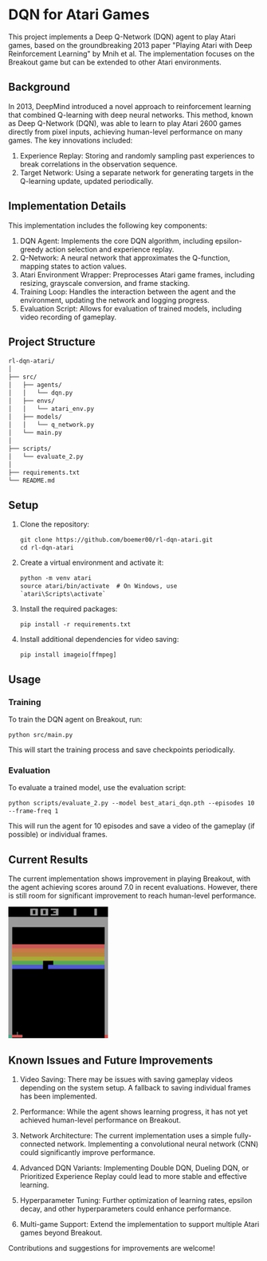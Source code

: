# DQN for Atari Games

This project implements a Deep Q-Network (DQN) agent to play Atari games, based on the groundbreaking 2013 paper "Playing Atari with Deep Reinforcement Learning" by Mnih et al. The implementation focuses on the Breakout game but can be extended to other Atari environments.

## Background

In 2013, DeepMind introduced a novel approach to reinforcement learning that combined Q-learning with deep neural networks. This method, known as Deep Q-Network (DQN), was able to learn to play Atari 2600 games directly from pixel inputs, achieving human-level performance on many games. The key innovations included:

1. Experience Replay: Storing and randomly sampling past experiences to break correlations in the observation sequence.
2. Target Network: Using a separate network for generating targets in the Q-learning update, updated periodically.

## Implementation Details

This implementation includes the following key components:

1. DQN Agent: Implements the core DQN algorithm, including epsilon-greedy action selection and experience replay.
2. Q-Network: A neural network that approximates the Q-function, mapping states to action values.
3. Atari Environment Wrapper: Preprocesses Atari game frames, including resizing, grayscale conversion, and frame stacking.
4. Training Loop: Handles the interaction between the agent and the environment, updating the network and logging progress.
5. Evaluation Script: Allows for evaluation of trained models, including video recording of gameplay.

## Project Structure

```
rl-dqn-atari/
│
├── src/
│   ├── agents/
│   │   └── dqn.py
│   ├── envs/
│   │   └── atari_env.py
│   ├── models/
│   │   └── q_network.py
│   └── main.py
│
├── scripts/
│   └── evaluate_2.py
│
├── requirements.txt
└── README.md
```

## Setup

1. Clone the repository:
   ```
   git clone https://github.com/boemer00/rl-dqn-atari.git
   cd rl-dqn-atari
   ```

2. Create a virtual environment and activate it:
   ```
   python -m venv atari
   source atari/bin/activate  # On Windows, use `atari\Scripts\activate`
   ```

3. Install the required packages:
   ```
   pip install -r requirements.txt
   ```

4. Install additional dependencies for video saving:
   ```
   pip install imageio[ffmpeg]
   ```

## Usage

### Training

To train the DQN agent on Breakout, run:

```
python src/main.py
```

This will start the training process and save checkpoints periodically.

### Evaluation

To evaluate a trained model, use the evaluation script:

```
python scripts/evaluate_2.py --model best_atari_dqn.pth --episodes 10 --frame-freq 1
```

This will run the agent for 10 episodes and save a video of the gameplay (if possible) or individual frames.

## Current Results

The current implementation shows improvement in playing Breakout, with the agent achieving scores around 7.0 in recent evaluations. However, there is still room for significant improvement to reach human-level performance.

<img src="atari_rl.png" width="200" alt="Screenshot of Breakout game results">

## Known Issues and Future Improvements

1. Video Saving: There may be issues with saving gameplay videos depending on the system setup. A fallback to saving individual frames has been implemented.

2. Performance: While the agent shows learning progress, it has not yet achieved human-level performance on Breakout.

3. Network Architecture: The current implementation uses a simple fully-connected network. Implementing a convolutional neural network (CNN) could significantly improve performance.

4. Advanced DQN Variants: Implementing Double DQN, Dueling DQN, or Prioritized Experience Replay could lead to more stable and effective learning.

5. Hyperparameter Tuning: Further optimization of learning rates, epsilon decay, and other hyperparameters could enhance performance.

6. Multi-game Support: Extend the implementation to support multiple Atari games beyond Breakout.

Contributions and suggestions for improvements are welcome!

